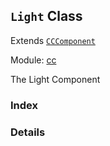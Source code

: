 ## `Light` Class

Extends [`CCComponent`](CCComponent.md)


Module: [cc](../modules/cc.md)


The Light Component



### Index





### Details




